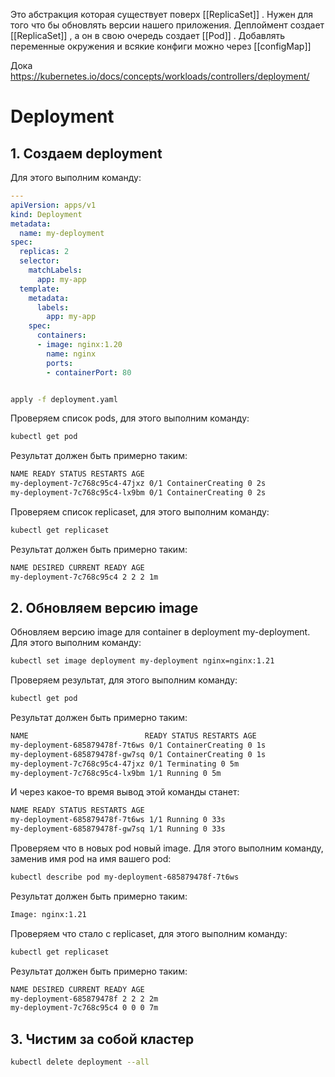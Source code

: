 
Это абстракция которая существует поверх [[ReplicaSet]] . Нужен для того что бы обновлять версии нашего приложения. Деплоймент создает [[ReplicaSet]]  , а он в свою очередь создает [[Pod]] . 
Добавлять переменные окружения и всякие конфиги можно через [[configMap]]

Дока https://kubernetes.io/docs/concepts/workloads/controllers/deployment/


# Deployment  
  
## 1. Создаем deployment  
  
Для этого выполним команду:  

```yml
---   
apiVersion: apps/v1
kind: Deployment
metadata:
  name: my-deployment
spec:
  replicas: 2
  selector:
    matchLabels:
      app: my-app
  template:
    metadata:
      labels:
        app: my-app
    spec:
      containers:
      - image: nginx:1.20
        name: nginx
        ports:
        - containerPort: 80
```
  
```bash  

apply -f deployment.yaml

```  
  
Проверяем список pods, для этого выполним команду:  
  
```bash  
kubectl get pod
```  
  
Результат должен быть примерно таким:  
  
```bash  
NAME READY STATUS RESTARTS AGE
my-deployment-7c768c95c4-47jxz 0/1 ContainerCreating 0 2s
my-deployment-7c768c95c4-lx9bm 0/1 ContainerCreating 0 2s
```  
  
Проверяем список replicaset, для этого выполним команду:  
  
```bash  
kubectl get replicaset
```  
  
Результат должен быть примерно таким:  
  
```bash  
NAME DESIRED CURRENT READY AGE
my-deployment-7c768c95c4 2 2 2 1m
```  
  
## 2. Обновляем версию image  
  
Обновляем версию image для container в deployment my-deployment.  
Для этого выполним команду:  
  
```bash  
kubectl set image deployment my-deployment nginx=nginx:1.21  
```  
  
Проверяем результат, для этого выполним команду:  
  
```bash  
kubectl get pod
```  
  
Результат должен быть примерно таким:  
  
```bash  
NAME                          READY STATUS RESTARTS AGE
my-deployment-685879478f-7t6ws 0/1 ContainerCreating 0 1s
my-deployment-685879478f-gw7sq 0/1 ContainerCreating 0 1s
my-deployment-7c768c95c4-47jxz 0/1 Terminating 0 5m
my-deployment-7c768c95c4-lx9bm 1/1 Running 0 5m
```  
  
И через какое-то время вывод этой команды станет:  
  
```bash  
NAME READY STATUS RESTARTS AGE
my-deployment-685879478f-7t6ws 1/1 Running 0 33s
my-deployment-685879478f-gw7sq 1/1 Running 0 33s
```  
  
Проверяем что в новых pod новый image. Для этого выполним команду,  
заменив имя pod на имя вашего pod:  
  
```bash  
kubectl describe pod my-deployment-685879478f-7t6ws
```  
  
Результат должен быть примерно таким:  
  
```bash  
Image: nginx:1.21  
```  
  
Проверяем что стало с replicaset, для этого выполним команду:  
  
```bash  
kubectl get replicaset
```  
  
Результат должен быть примерно таким:  
  
```bash  
NAME DESIRED CURRENT READY AGE
my-deployment-685879478f 2 2 2 2m
my-deployment-7c768c95c4 0 0 0 7m
```  
  
## 3. Чистим за собой кластер  
  
```bash  
kubectl delete deployment --all
```
